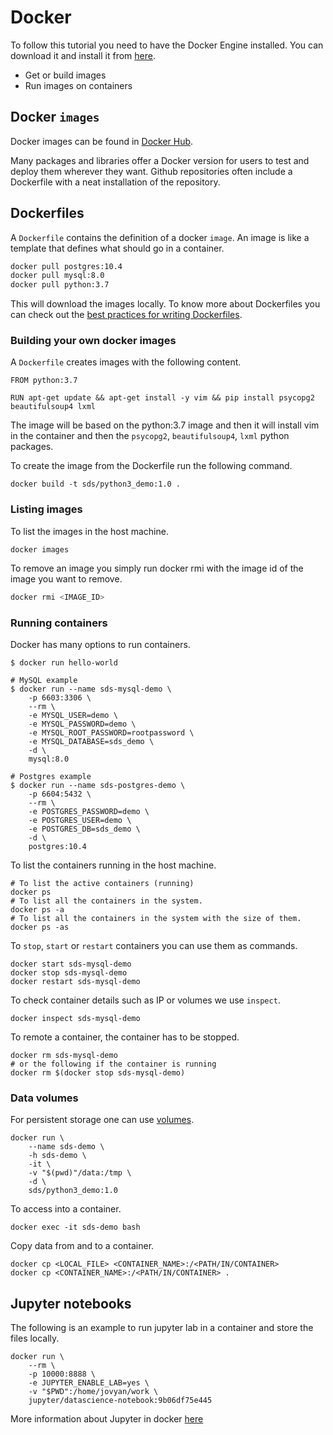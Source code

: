 # Docker

To follow this tutorial you need to have the Docker Engine installed. You can download it and install it from [here](https://docs.docker.com/engine/install/).

* Get or build images
* Run images on containers

## Docker `images`

Docker images can be found in [Docker Hub](https://hub.docker.com).

Many packages and libraries offer a Docker version for users to test and deploy them wherever they want. Github repositories often include a Dockerfile with a neat installation of the repository.

## Dockerfiles

A `Dockerfile` contains the definition of a docker `image`. An image is like a template that defines what should go in a container.

```sh
docker pull postgres:10.4
docker pull mysql:8.0
docker pull python:3.7
```

This will download the images locally. To know more about Dockerfiles you can check out the [best practices for writing Dockerfiles](https://docs.docker.com/develop/develop-images/dockerfile_best-practices/).

### Building your own docker images

A `Dockerfile` creates images with the following content.

```docker
FROM python:3.7

RUN apt-get update && apt-get install -y vim && pip install psycopg2 beautifulsoup4 lxml
```

The image will be based on the python:3.7 image and then it will install vim in the container and then the `psycopg2`, `beautifulsoup4`, `lxml` python packages.

To create the image from the Dockerfile run the following command.

```
docker build -t sds/python3_demo:1.0 .
```

### Listing images 
To list the images in the host machine.
```
docker images
```

To remove an image you simply run docker rmi with the image id of the image you want to remove.

```sh
docker rmi <IMAGE_ID>
```

### Running containers

Docker has many options to run containers.

```
$ docker run hello-world

# MySQL example
$ docker run --name sds-mysql-demo \
    -p 6603:3306 \
    --rm \
    -e MYSQL_USER=demo \
    -e MYSQL_PASSWORD=demo \
    -e MYSQL_ROOT_PASSWORD=rootpassword \
    -e MYSQL_DATABASE=sds_demo \
    -d \
    mysql:8.0

# Postgres example
$ docker run --name sds-postgres-demo \
    -p 6604:5432 \
    --rm \
    -e POSTGRES_PASSWORD=demo \
    -e POSTGRES_USER=demo \
    -e POSTGRES_DB=sds_demo \
    -d \
    postgres:10.4
```

To list the containers running in the host machine.

```
# To list the active containers (running)
docker ps
# To list all the containers in the system.
docker ps -a
# To list all the containers in the system with the size of them.
docker ps -as
```

To `stop`, `start` or `restart` containers you can use them as commands.
```
docker start sds-mysql-demo
docker stop sds-mysql-demo
docker restart sds-mysql-demo
```

To check container details such as IP or volumes we use `inspect`.

```
docker inspect sds-mysql-demo
```

To remote a container, the container has to be stopped.

```
docker rm sds-mysql-demo
# or the following if the container is running
docker rm $(docker stop sds-mysql-demo)
```

### Data volumes

For persistent storage one can use [volumes](https://docs.docker.com/storage/).

```
docker run \
    --name sds-demo \
    -h sds-demo \
    -it \
    -v "$(pwd)"/data:/tmp \
    -d \
    sds/python3_demo:1.0
```

To access into a container.

```
docker exec -it sds-demo bash
```

Copy data from and to a container.
```
docker cp <LOCAL_FILE> <CONTAINER_NAME>:/<PATH/IN/CONTAINER>
docker cp <CONTAINER_NAME>:/<PATH/IN/CONTAINER> .
```

## Jupyter notebooks

The following is an example to run jupyter lab in a container and store the files locally.

```
docker run \
    --rm \
    -p 10000:8888 \
    -e JUPYTER_ENABLE_LAB=yes \
    -v "$PWD":/home/jovyan/work \
    jupyter/datascience-notebook:9b06df75e445
```

More information about Jupyter in docker [here](https://jupyter-docker-stacks.readthedocs.io/en/latest/index.html)